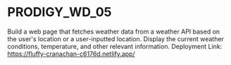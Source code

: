 # PRODIGY_WD_05
Build a web page that fetches weather data from a weather API based on the user's location or a user-inputted location. Display the current weather conditions, temperature, and other relevant information.
Deployment Link: https://fluffy-cranachan-c6176d.netlify.app/
